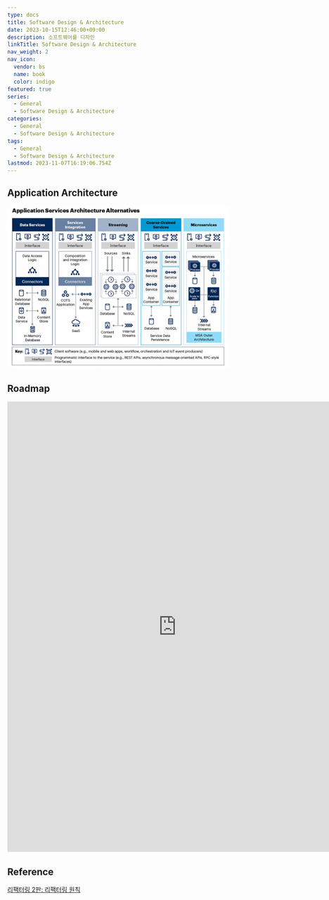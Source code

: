 ```yaml
---
type: docs
title: Software Design & Architecture
date: 2023-10-15T12:46:00+09:00
description: 소프트웨어를 디자인
linkTitle: Software Design & Architecture
nav_weight: 2
nav_icon:
  vendor: bs
  name: book
  color: indigo
featured: true
series:
  - General
  - Software Design & Architecture
categories:
  - General
  - Software Design & Architecture
tags:
  - General
  - Software Design & Architecture
lastmod: 2023-11-07T16:19:06.754Z
---
```


## Application Architecture

![Application Architecture](service-architecture.jpg#center)

## Roadmap

<p align="center">
<iframe width="768" height="1024" src="https://roadmap.sh/software-design-architecture?s=652b754df43a58c923ce9d26" frameborder="0" allow="accelerometer; autoplay; encrypted-media; gyroscope; picture-in-picture" allowfullscreen></iframe>
</p>

## Reference

[리팩터링 2판: 리팩터링 원칙](https://jusths.tistory.com/182?category=941866)
